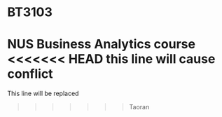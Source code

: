 # BT3103

NUS Business Analytics course
<<<<<<< HEAD
this line will cause conflict
=======
This line will be replaced
>>>>>>> Taoran
